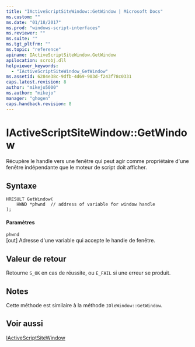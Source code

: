 ```yaml
---
title: "IActiveScriptSiteWindow::GetWindow | Microsoft Docs"
ms.custom: ""
ms.date: "01/18/2017"
ms.prod: "windows-script-interfaces"
ms.reviewer: ""
ms.suite: ""
ms.tgt_pltfrm: ""
ms.topic: "reference"
apiname: IActiveScriptSiteWindow.GetWindow
apilocation: scrobj.dll
helpviewer_keywords: 
  - "IActiveScriptSiteWindow_GetWindow"
ms.assetid: 6284e38c-9dfb-4d69-903d-f243f78c0331
caps.latest.revision: 8
author: "mikejo5000"
ms.author: "mikejo"
manager: "ghogen"
caps.handback.revision: 8
---
```

# IActiveScriptSiteWindow::GetWindow
Récupère le handle vers une fenêtre qui peut agir comme propriétaire d'une fenêtre indépendante que le moteur de script doit afficher.  
  
## Syntaxe  
  
```  
HRESULT GetWindow(  
    HWND *phwnd  // address of variable for window handle  
);  
```  
  
#### Paramètres  
 `phwnd`  
 \[out\]  Adresse d'une variable qui accepte le handle de fenêtre.  
  
## Valeur de retour  
 Retourne `S_OK` en cas de réussite, ou `E_FAIL` si une erreur se produit.  
  
## Notes  
 Cette méthode est similaire à la méthode `IOleWindow::GetWindow`.  
  
## Voir aussi  
 [IActiveScriptSiteWindow](../../winscript/reference/iactivescriptsitewindow.md)
